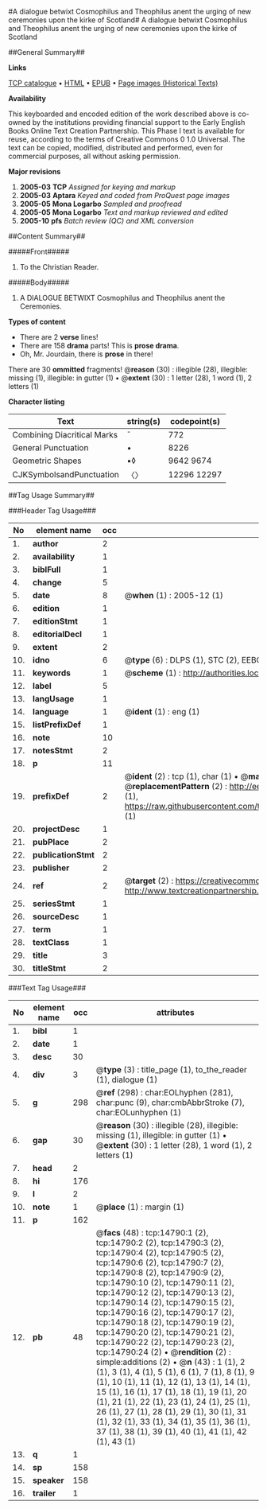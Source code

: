 #A dialogue betwixt Cosmophilus and Theophilus anent the urging of new ceremonies upon the kirke of Scotland#
A dialogue betwixt Cosmophilus and Theophilus anent the urging of new ceremonies upon the kirke of Scotland

##General Summary##

**Links**

[TCP catalogue](http://www.ota.ox.ac.uk/tcp/)  • 
[HTML](http://tei.it.ox.ac.uk/tcp/Texts-HTML/free/A69/A69047.html)  • 
[EPUB](http://tei.it.ox.ac.uk/tcp/Texts-EPUB/free/A69/A69047.epub) • 
[Page images (Historical Texts)](https://data.historicaltexts.jisc.ac.uk/view?pubId=eebo-99849631e&pageId=eebo-99849631e-14790-1)

**Availability**

This keyboarded and encoded edition of the
	       work described above is co-owned by the institutions
	       providing financial support to the Early English Books
	       Online Text Creation Partnership. This Phase I text is
	       available for reuse, according to the terms of Creative
	       Commons 0 1.0 Universal. The text can be copied,
	       modified, distributed and performed, even for
	       commercial purposes, all without asking permission.

**Major revisions**

1. __2005-03__ __TCP__ *Assigned for keying and markup*
1. __2005-03__ __Aptara__ *Keyed and coded from ProQuest page images*
1. __2005-05__ __Mona Logarbo__ *Sampled and proofread*
1. __2005-05__ __Mona Logarbo__ *Text and markup reviewed and edited*
1. __2005-10__ __pfs__ *Batch review (QC) and XML conversion*

##Content Summary##

#####Front#####

1. To the Christian Reader.

#####Body#####

1. A DIALOGUE BETWIXT
Cosmophilus and Theophilus anent
the Ceremonies.

**Types of content**

  * There are 2 **verse** lines!
  * There are 158 **drama** parts! This is **prose drama**.
  * Oh, Mr. Jourdain, there is **prose** in there!

There are 30 **ommitted** fragments! 
 @__reason__ (30) : illegible (28), illegible: missing (1), illegible: in gutter (1)  •  @__extent__ (30) : 1 letter (28), 1 word (1), 2 letters (1)

**Character listing**


|Text|string(s)|codepoint(s)|
|---|---|---|
|Combining             Diacritical Marks|̄|772|
|General Punctuation|•|8226|
|Geometric Shapes|▪◊|9642 9674|
|CJKSymbolsandPunctuation|〈〉|12296 12297|

##Tag Usage Summary##

###Header Tag Usage###

|No|element name|occ|attributes|
|---|---|---|---|
|1.|__author__|2||
|2.|__availability__|1||
|3.|__biblFull__|1||
|4.|__change__|5||
|5.|__date__|8| @__when__ (1) : 2005-12 (1)|
|6.|__edition__|1||
|7.|__editionStmt__|1||
|8.|__editorialDecl__|1||
|9.|__extent__|2||
|10.|__idno__|6| @__type__ (6) : DLPS (1), STC (2), EEBO-CITATION (1), PROQUEST (1), VID (1)|
|11.|__keywords__|1| @__scheme__ (1) : http://authorities.loc.gov/ (1)|
|12.|__label__|5||
|13.|__langUsage__|1||
|14.|__language__|1| @__ident__ (1) : eng (1)|
|15.|__listPrefixDef__|1||
|16.|__note__|10||
|17.|__notesStmt__|2||
|18.|__p__|11||
|19.|__prefixDef__|2| @__ident__ (2) : tcp (1), char (1)  •  @__matchPattern__ (2) : ([0-9\-]+):([0-9IVX]+) (1), (.+) (1)  •  @__replacementPattern__ (2) : http://eebo.chadwyck.com/downloadtiff?vid=$1&page=$2 (1), https://raw.githubusercontent.com/textcreationpartnership/Texts/master/tcpchars.xml#$1 (1)|
|20.|__projectDesc__|1||
|21.|__pubPlace__|2||
|22.|__publicationStmt__|2||
|23.|__publisher__|2||
|24.|__ref__|2| @__target__ (2) : https://creativecommons.org/publicdomain/zero/1.0/ (1), http://www.textcreationpartnership.org/docs/. (1)|
|25.|__seriesStmt__|1||
|26.|__sourceDesc__|1||
|27.|__term__|1||
|28.|__textClass__|1||
|29.|__title__|3||
|30.|__titleStmt__|2||


###Text Tag Usage###

|No|element name|occ|attributes|
|---|---|---|---|
|1.|__bibl__|1||
|2.|__date__|1||
|3.|__desc__|30||
|4.|__div__|3| @__type__ (3) : title_page (1), to_the_reader (1), dialogue (1)|
|5.|__g__|298| @__ref__ (298) : char:EOLhyphen (281), char:punc (9), char:cmbAbbrStroke (7), char:EOLunhyphen (1)|
|6.|__gap__|30| @__reason__ (30) : illegible (28), illegible: missing (1), illegible: in gutter (1)  •  @__extent__ (30) : 1 letter (28), 1 word (1), 2 letters (1)|
|7.|__head__|2||
|8.|__hi__|176||
|9.|__l__|2||
|10.|__note__|1| @__place__ (1) : margin (1)|
|11.|__p__|162||
|12.|__pb__|48| @__facs__ (48) : tcp:14790:1 (2), tcp:14790:2 (2), tcp:14790:3 (2), tcp:14790:4 (2), tcp:14790:5 (2), tcp:14790:6 (2), tcp:14790:7 (2), tcp:14790:8 (2), tcp:14790:9 (2), tcp:14790:10 (2), tcp:14790:11 (2), tcp:14790:12 (2), tcp:14790:13 (2), tcp:14790:14 (2), tcp:14790:15 (2), tcp:14790:16 (2), tcp:14790:17 (2), tcp:14790:18 (2), tcp:14790:19 (2), tcp:14790:20 (2), tcp:14790:21 (2), tcp:14790:22 (2), tcp:14790:23 (2), tcp:14790:24 (2)  •  @__rendition__ (2) : simple:additions (2)  •  @__n__ (43) : 1 (1), 2 (1), 3 (1), 4 (1), 5 (1), 6 (1), 7 (1), 8 (1), 9 (1), 10 (1), 11 (1), 12 (1), 13 (1), 14 (1), 15 (1), 16 (1), 17 (1), 18 (1), 19 (1), 20 (1), 21 (1), 22 (1), 23 (1), 24 (1), 25 (1), 26 (1), 27 (1), 28 (1), 29 (1), 30 (1), 31 (1), 32 (1), 33 (1), 34 (1), 35 (1), 36 (1), 37 (1), 38 (1), 39 (1), 40 (1), 41 (1), 42 (1), 43 (1)|
|13.|__q__|1||
|14.|__sp__|158||
|15.|__speaker__|158||
|16.|__trailer__|1||
